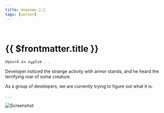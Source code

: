 ```yaml
---
title: ʊռӄռօառ.⃣.⃣
tags: [server]
---
```


<script setup>

    import ServerEntry from "../../.vitepress/theme/components/Server/ServerEntry.vue"; 

</script>

<ServerEntry server="unknown_dead"></ServerEntry>
<br>

# {{ $frontmatter.title }}


_`Uɳԃʋιƙ ԃҽ ԃყʂƚɾα . .`_

<div class="font-mono">
Developer noticed the strange activity with armor stands, and he heard the terrifying roar of some creature.

As a group of developers, we are currently trying to figure out what it is.

. . .
</div>

![Screenshot](/images/unknown_dead_1.jpg)

